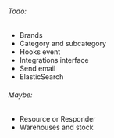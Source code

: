###### Todo:
- Brands
- Category and subcategory
- Hooks event
- Integrations interface 
- Send email  
- ElasticSearch

###### Maybe:
- Resource or Responder
- Warehouses and stock
